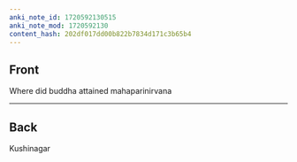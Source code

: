 ```yaml
---
anki_note_id: 1720592130515
anki_note_mod: 1720592130
content_hash: 202df017dd00b822b7834d171c3b65b4
---
```


## Front

Where did buddha attained mahaparinirvana

<hr/>

## Back

Kushinagar